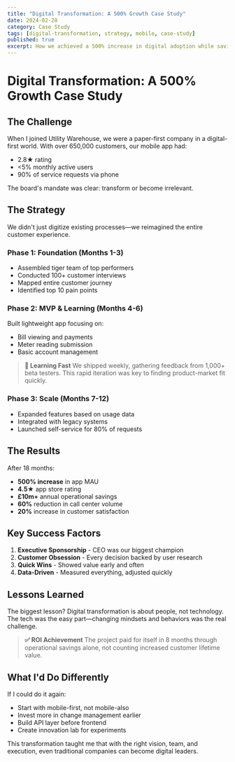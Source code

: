 ```yaml
---
title: "Digital Transformation: A 500% Growth Case Study"
date: 2024-02-28
category: Case Study
tags: [digital-transformation, strategy, mobile, case-study]
published: true
excerpt: How we achieved a 500% increase in digital adoption while saving £10m+ annually at Utility Warehouse.
---
```


# Digital Transformation: A 500% Growth Case Study

## The Challenge

When I joined Utility Warehouse, we were a paper-first company in a digital-first world. With over 650,000 customers, our mobile app had:
- 2.8★ rating
- <5% monthly active users
- 90% of service requests via phone

The board's mandate was clear: transform or become irrelevant.

## The Strategy

We didn't just digitize existing processes—we reimagined the entire customer experience.

### Phase 1: Foundation (Months 1-3)
- Assembled tiger team of top performers
- Conducted 100+ customer interviews
- Mapped entire customer journey
- Identified top 10 pain points

### Phase 2: MVP & Learning (Months 4-6)
Built lightweight app focusing on:
- Bill viewing and payments
- Meter reading submission
- Basic account management

> **📝 Learning Fast**
> We shipped weekly, gathering feedback from 1,000+ beta testers. This rapid iteration was key to finding product-market fit quickly.

### Phase 3: Scale (Months 7-12)
- Expanded features based on usage data
- Integrated with legacy systems
- Launched self-service for 80% of requests

## The Results

After 18 months:
- **500% increase** in app MAU
- **4.5★** app store rating
- **£10m+** annual operational savings
- **60%** reduction in call center volume
- **20%** increase in customer satisfaction

## Key Success Factors

1. **Executive Sponsorship** - CEO was our biggest champion
2. **Customer Obsession** - Every decision backed by user research
3. **Quick Wins** - Showed value early and often
4. **Data-Driven** - Measured everything, adjusted quickly

## Lessons Learned

The biggest lesson? Digital transformation is about people, not technology. The tech was the easy part—changing mindsets and behaviors was the real challenge.

> **✅ ROI Achievement**
> The project paid for itself in 8 months through operational savings alone, not counting increased customer lifetime value.

## What I'd Do Differently

If I could do it again:
- Start with mobile-first, not mobile-also
- Invest more in change management earlier
- Build API layer before frontend
- Create innovation lab for experiments

This transformation taught me that with the right vision, team, and execution, even traditional companies can become digital leaders.